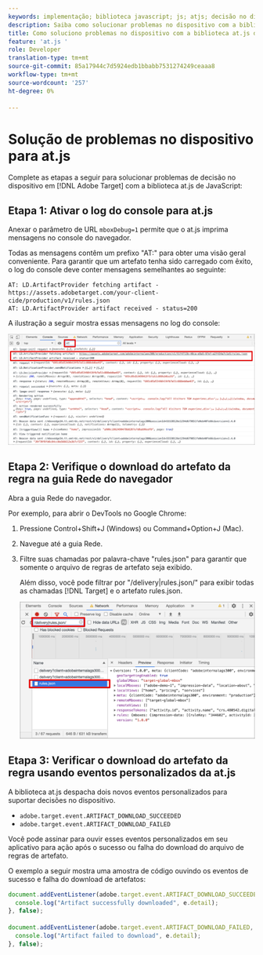 ```yaml
---
keywords: implementação; biblioteca javascript; js; atjs; decisão no dispositivo; no device decisioning; at.js; no dispositivo; no dispositivo; solução de problemas; solução de problemas
description: Saiba como solucionar problemas no dispositivo com a biblioteca at.js.
title: Como soluciono problemas no dispositivo com a biblioteca at.js de JavaScript?
feature: 'at.js '
role: Developer
translation-type: tm+mt
source-git-commit: 85a17944c7d5924edb1bbabb7531274249ceaaa8
workflow-type: tm+mt
source-wordcount: '257'
ht-degree: 0%

---
```


# Solução de problemas no dispositivo para at.js

Complete as etapas a seguir para solucionar problemas de decisão no dispositivo em [!DNL Adobe Target] com a biblioteca at.js de JavaScript:

## Etapa 1: Ativar o log do console para at.js

Anexar o parâmetro de URL `mboxDebug=1` permite que o at.js imprima mensagens no console do navegador.

Todas as mensagens contêm um prefixo &quot;AT:&quot; para obter uma visão geral conveniente. Para garantir que um artefato tenha sido carregado com êxito, o log do console deve conter mensagens semelhantes ao seguinte:

```
AT: LD.ArtifactProvider fetching artifact - https://assets.adobetarget.com/your-client-cide/production/v1/rules.json
AT: LD.ArtifactProvider artifact received - status=200
```

A ilustração a seguir mostra essas mensagens no log do console:

![Logon do console com mensagens de artefato](/help/c-implementing-target/c-implementing-target-for-client-side-web/on-device-decisioning/assets/browser-console.png)

## Etapa 2: Verifique o download do artefato da regra na guia Rede do navegador

Abra a guia Rede do navegador.

Por exemplo, para abrir o DevTools no Google Chrome:

1. Pressione Control+Shift+J (Windows) ou Command+Option+J (Mac).
1. Navegue até a guia Rede.
1. Filtre suas chamadas por palavra-chave &quot;rules.json&quot; para garantir que somente o arquivo de regras de artefato seja exibido.

   Além disso, você pode filtrar por &quot;/delivery|rules.json/&quot; para exibir todas as chamadas [!DNL Target] e o artefato rules.json.

   ![Guia Rede no Google Chrome](/help/c-implementing-target/c-implementing-target-for-client-side-web/on-device-decisioning/assets/rule-json.png)

## Etapa 3: Verificar o download do artefato da regra usando eventos personalizados da at.js

A biblioteca at.js despacha dois novos eventos personalizados para suportar decisões no dispositivo.

* `adobe.target.event.ARTIFACT_DOWNLOAD_SUCCEEDED`
* `adobe.target.event.ARTIFACT_DOWNLOAD_FAILED`

Você pode assinar para ouvir esses eventos personalizados em seu aplicativo para ação após o sucesso ou falha do download do arquivo de regras de artefato.

O exemplo a seguir mostra uma amostra de código ouvindo os eventos de sucesso e falha do download de artefatos:

```javascript
document.addEventListener(adobe.target.event.ARTIFACT_DOWNLOAD_SUCCEEDED, function(e) { 
  console.log("Artifact successfully downloaded", e.detail);
}, false);

document.addEventListener(adobe.target.event.ARTIFACT_DOWNLOAD_FAILED, function(e) { 
  console.log("Artifact failed to download", e.detail);
}, false);
```
